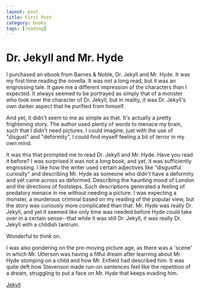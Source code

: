 ```yaml
---
layout: post
title: First Post
category: books
tags: [reading]
---
```


# Dr. Jekyll and Mr. Hyde

I purchased an ebook from Barnes & Noble, Dr. Jekyll and Mr. Hyde. It was my first time
reading the novella. It was not a long read, but it was an engrossing tale. It gave me
a different impression of the characters than I expected. It always seemed to be portrayed
as simply that of a monster who took over the character of Dr. Jekyll, but in reality,
it was Dr. Jekyll's own darker aspect that he purified from himself.

And yet, it didn't seem to me as simple as that. It's actually a pretty frightening story.
The author used plenty of words to menace my brain, such that I didn't need pictures.
I could imagine, just with the use of "disgust" and "deformity", I could find myself feeling
a bit of terror in my own mind.

It was this that prompted me to read Dr. Jekyll and Mr. Hyde. Have you read it before?
I was surprised it was not a long book, and yet, it was sufficiently engrossing. I like
how the writer used certain adjectives like "disgustful curiosity" and describing Mr. 
Hyde as someone who didn't have a deformity and yet came across as deformed. Describing 
the haunting mood of London and the directions of footsteps. Such descriptions generated 
a feeling of predatory menace in me without needing a picture. I was expecting a monster, 
a murderous criminal based on my reading of the popular view, but the story was curiously 
more complicated than that. Mr. Hyde was really Dr. Jekyll, and yet it seemed like only
time was needed before Hyde could take over in a certain sense--that while it was still Dr.
Jekyll, it was really Dr. Jekyll with a childish tantrum.

Wonderful to think on.

I was also pondering on the pre-moving picture age, as there was a 'scene' in which Mr. Utterson was having a fitful dream after learning about Mr. Hyde stomping on a child and how Mr. Enfield had described him. It was quite deft how Stevenson made run-on sentences feel like the repetition of a dream, struggling to put a face on Mr. Hyde that keeps evading him.

[Jekyll](http://jekyllrb.com/)